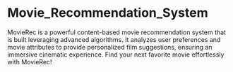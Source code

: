 # Movie_Recommendation_System
MovieRec is a powerful content-based movie recommendation system that is built leveraging advanced algorithms. It analyzes user preferences and movie attributes to provide personalized film suggestions, ensuring an immersive cinematic experience. Find your next favorite movie effortlessly with MovieRec!
